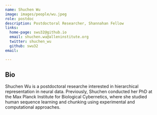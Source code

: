 ```yaml
---
name: Shuchen Wu
image: images/people/wu.jpeg
role: postdoc
description: Postdoctoral Researcher, Shannahan Fellow
links:
  home-page: swu32@github.io
  email: shuchen.wu@alleninstitute.org
  twitter: shuchen_wu
  github: swu32
email: 

---
```


## Bio

Shuchen Wu is a postdoctoral researche interested in hierarchical representation in neural data.
Previously, Shuchen conducted her PhD at the Max Planck Institute for Biological Cybernetics, where she studied human sequence learning and chunking using experimental and computational approaches.
